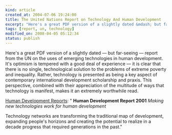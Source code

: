```yaml
--- 
kind: article
created_at: 2004-07-06 19:24:00
title: The United Nations Report on Technology And Human Development
excerpt: "Here's a great PDF version of a slightly dated &mdash; but far-seeing &mdash; report from the UN on the uses of emerging technologies in human development."
tags: [report, un, technology]
modified_on: 2008-04-05 05:12:34
status: publish
---
```


Here's a great PDF version of a slightly dated &mdash; but far-seeing &mdash; report from the UN on the uses of emerging technologies in human development. It's optimism is tempered with a good deal of experience &mdash; it is clear that there is no single, technological solution to the problems of extreme poverty and inequality. Rather, technology is presented as being a key aspect of contemporary international development scholarship and praxis. This perspective, combined with their appreciation of the multitude of ways that technology is manifest, makes it an extremely worthwhile read.

<a href="http://hdr.undp.org/reports/global/2001/en/">Human Development Reports</a>: " <strong>Human Development Report 2001</strong>
<em>Making new technologies work for human development</em>

Technology networks are transforming the traditional map of development, expanding people's horizons and creating the potential to realize in a decade progress that required generations in the past."